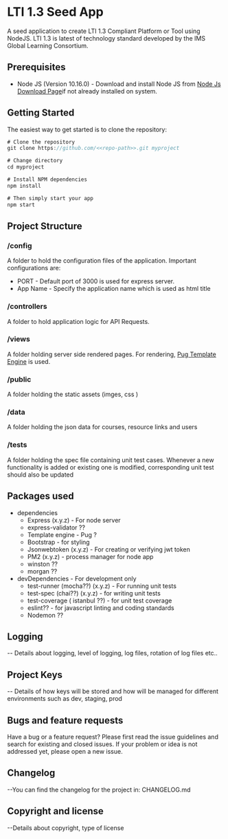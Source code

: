 
# LTI 1.3 Seed App 

A seed application to create LTI 1.3 Compliant Platform or Tool using NodeJS. LTI 1.3 is latest of technology standard developed by the IMS Global Learning Consortium. 


## Prerequisites

* Node JS (Version 10.16.0) - Download and install Node JS from [Node Js Download Page](https://nodejs.org/en/download/)if not already installed on system.


## Getting Started

The easiest way to get started is to clone the repository:

```javascript
# Clone the repository
git clone https://github.com/<<repo-path>>.git myproject

# Change directory
cd myproject

# Install NPM dependencies
npm install

# Then simply start your app
npm start
```

## Project Structure

### /config
A folder to hold the configuration files of the application. Important configurations are:
* PORT - Default port of 3000 is used for express server. 
* App Name - Specify the application name which is used as html title


### /controllers
A folder to hold application logic for API Requests.

### /views
A folder holding server side rendered pages. For rendering, [Pug Template Engine](https://pugjs.org/api/getting-started.html) is used. 

### /public
A folder holding the static assets (imges, css )

### /data
A folder holding the json data for courses, resource links and users

### /tests

A folder holding the spec file containing unit test cases. Whenever a new functionality is added or existing one is modified, corresponding unit test should also be updated

## Packages used
* dependencies 
	* Express (x.y.z) - For node server
	* express-validator ??
	* Template engine - Pug ?
	* Bootstrap - for styling
	* Jsonwebtoken (x.y.z) - For creating or verifying jwt token
	* PM2 (x.y.z) - process manager for node app
	* winston ?? 
	* morgan ??
* devDependencies - For development only
	* test-runner (mocha??) (x.y.z) - For running unit tests
	* test-spec (chai??) (x.y.z) - for writing unit tests
	* test-coverage ( istanbul ??) - for unit test coverage
	* eslint?? - for javascript linting and coding standards
	* Nodemon ??


## Logging

-- Details about logging, level of logging, log files, rotation of log files etc..

## Project Keys
-- Details of how keys will be stored and how will be managed for different environments such as dev, staging, prod

## Bugs and feature requests
Have a bug or a feature request? Please first read the issue guidelines and search for existing and closed issues. If your problem or idea is not addressed yet, please open a new issue.

## Changelog

--You can find the changelog for the project in: CHANGELOG.md

## Copyright and license
--Details about copyright, type of license